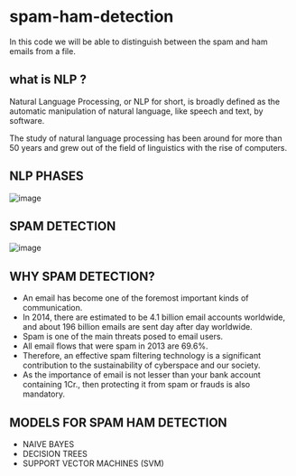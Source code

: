 # spam-ham-detection
In this code we will be able to distinguish between the spam and ham emails from a file.

## what is NLP ?
Natural Language Processing, or NLP for short, is broadly defined as the automatic manipulation of natural language, like speech and text, by software.


The study of natural language processing has been around for more than 50 years and grew out of the field of linguistics with the rise of computers.

## NLP PHASES 

![image](https://user-images.githubusercontent.com/63282184/135890477-f3b29a05-6d45-46e1-a51a-5f3ac55ad948.png)

## SPAM DETECTION 

![image](https://user-images.githubusercontent.com/63282184/136066955-a0d7e22c-4de5-45db-83e9-87bf7862f15f.png)

## WHY SPAM DETECTION?

- An email has become one of the foremost important kinds of communication. 
- In 2014, there are estimated to be 4.1 billion email accounts worldwide, and about 196 billion emails are sent day after day worldwide. 
- Spam is one of the main threats posed to email users. 
- All email flows that were spam in 2013 are 69.6%. 
- Therefore, an effective spam filtering technology is a significant contribution to the sustainability of cyberspace and our society. 
- As the importance of email is not lesser than your bank account containing 1Cr., then protecting it from spam or frauds is also mandatory.

## MODELS FOR SPAM HAM DETECTION

- NAIVE BAYES
- DECISION TREES
- SUPPORT VECTOR MACHINES (SVM)
